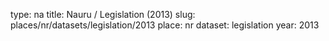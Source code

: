 type: na
title: Nauru / Legislation (2013)
slug: places/nr/datasets/legislation/2013
place: nr
dataset: legislation
year: 2013
